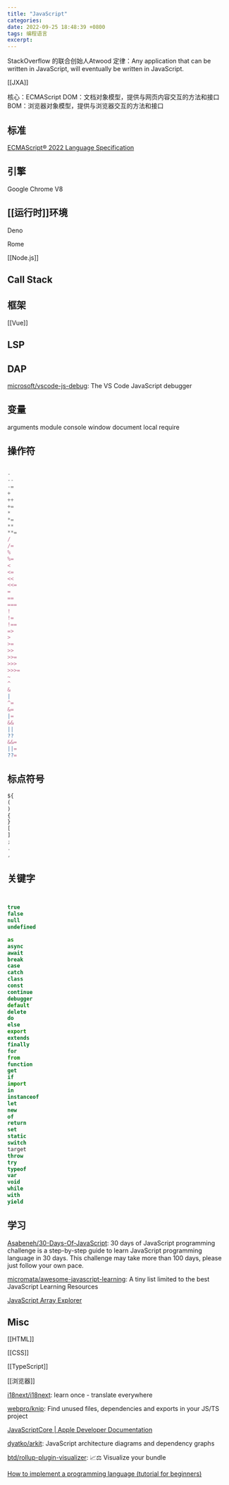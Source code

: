 ```yaml
---
title: "JavaScript"
categories: 
date: 2022-09-25 18:48:39 +0800
tags: 编程语言
excerpt: 
---
```


StackOverflow 的联合创始人Atwood 定律：Any application that can be written in JavaScript, will eventually be written in JavaScript.

[[JXA]]

核心：ECMAScript
DOM：文档对象模型，提供与网页内容交互的方法和接口
BOM：浏览器对象模型，提供与浏览器交互的方法和接口

## 标准

[ECMAScript® 2022 Language Specification](https://tc39.es/ecma262/)

## 引擎

Google Chrome V8

## [[运行时]]环境

Deno

Rome

[[Node.js]]


## Call Stack

## 框架

[[Vue]]

## LSP

## DAP

[microsoft/vscode-js-debug](https://github.com/microsoft/vscode-js-debug): The VS Code JavaScript debugger

## 变量

arguments
module
console
window
document
local
require

## 操作符

```javascript

-
--
-=
+
++
+=
*
*=
**
**=
/
/=
%
%=
<
<=
<<
<<=
=
==
===
!
!=
!==
=>
>
>=
>>
>>=
>>>
>>>=
~
^
&
|
^=
&=
|=
&&
||
??
&&=
||=
??=

```
## 标点符号

```javascript
${
(
)
{
}
[
]
;
.
,
```

## 关键字

```javascript


true
false
null
undefined

as
async
await
break
case
catch
class
const
continue
debugger
default
delete
do
else
export
extends
finally
for
from
function
get
if
import
in
instanceof
let
new
of
return
set
static
switch
target
throw
try
typeof
var
void
while
with
yield

```

## 学习

[Asabeneh/30-Days-Of-JavaScript](https://github.com/Asabeneh/30-Days-Of-JavaScript): 30 days of JavaScript programming challenge is a step-by-step guide to learn JavaScript programming language in 30 days. This challenge may take more than 100 days, please just follow your own pace.


[micromata/awesome-javascript-learning](https://github.com/micromata/awesome-javascript-learning): A tiny list limited to the best JavaScript Learning Resources

[JavaScript Array Explorer](https://arrayexplorer.netlify.app/)


## Misc


[[HTML]]

[[CSS]]

[[TypeScript]]

[[浏览器]]

[i18next/i18next](https://github.com/i18next/i18next): learn once - translate everywhere

[webpro/knip](https://github.com/webpro/knip): Find unused files, dependencies and exports in your JS/TS project

[JavaScriptCore | Apple Developer Documentation](https://developer.apple.com/documentation/javascriptcore)

[dyatko/arkit](https://github.com/dyatko/arkit): JavaScript architecture diagrams and dependency graphs

[btd/rollup-plugin-visualizer](https://github.com/btd/rollup-plugin-visualizer): 📈⚖️ Visualize your bundle

[How to implement a programming language (tutorial for beginners)](https://lisperator.net/pltut/)

